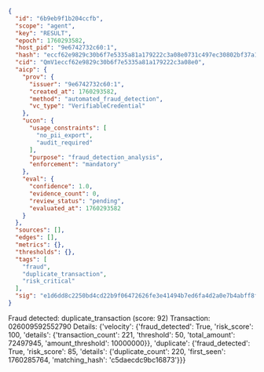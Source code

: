 ```json
{
  "id": "6b9eb9f1b204ccfb",
  "scope": "agent",
  "key": "RESULT",
  "epoch": 1760293582,
  "host_pid": "9e6742732c60:1",
  "hash": "eccf62e9829c30b6f7e5335a81a179222c3a08e0731c497ec30802bf37a131ab",
  "cid": "QmV1eccf62e9829c30b6f7e5335a81a179222c3a08e0",
  "aicp": {
    "prov": {
      "issuer": "9e6742732c60:1",
      "created_at": 1760293582,
      "method": "automated_fraud_detection",
      "vc_type": "VerifiableCredential"
    },
    "ucon": {
      "usage_constraints": [
        "no_pii_export",
        "audit_required"
      ],
      "purpose": "fraud_detection_analysis",
      "enforcement": "mandatory"
    },
    "eval": {
      "confidence": 1.0,
      "evidence_count": 0,
      "review_status": "pending",
      "evaluated_at": 1760293582
    }
  },
  "sources": [],
  "edges": [],
  "metrics": {},
  "thresholds": {},
  "tags": [
    "fraud",
    "duplicate_transaction",
    "risk_critical"
  ],
  "sig": "e1d6dd8c2250bd4cd22b9f06472626fe3e41494b7ed6fa4d2a0e7b4abff8fe0a"
}
```

Fraud detected: duplicate_transaction (score: 92)
Transaction: 026009592552790
Details: {'velocity': {'fraud_detected': True, 'risk_score': 100, 'details': {'transaction_count': 221, 'threshold': 50, 'total_amount': 72497945, 'amount_threshold': 10000000}}, 'duplicate': {'fraud_detected': True, 'risk_score': 85, 'details': {'duplicate_count': 220, 'first_seen': 1760285764, 'matching_hash': 'c5daecdc9bc16873'}}}